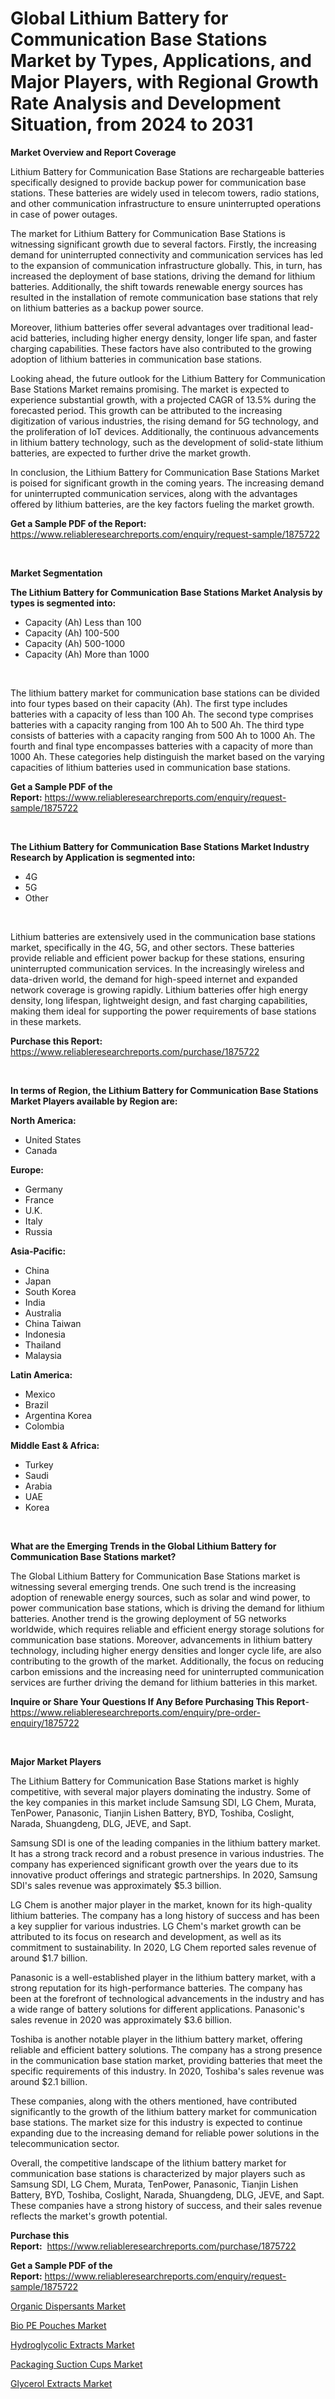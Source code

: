 <p><h1>Global Lithium Battery for Communication Base Stations Market by Types, Applications, and Major Players, with Regional Growth Rate Analysis and Development Situation, from 2024 to 2031</h1></p><p><strong>Market Overview and Report Coverage</strong></p>
<p><p>Lithium Battery for Communication Base Stations are rechargeable batteries specifically designed to provide backup power for communication base stations. These batteries are widely used in telecom towers, radio stations, and other communication infrastructure to ensure uninterrupted operations in case of power outages.</p><p>The market for Lithium Battery for Communication Base Stations is witnessing significant growth due to several factors. Firstly, the increasing demand for uninterrupted connectivity and communication services has led to the expansion of communication infrastructure globally. This, in turn, has increased the deployment of base stations, driving the demand for lithium batteries. Additionally, the shift towards renewable energy sources has resulted in the installation of remote communication base stations that rely on lithium batteries as a backup power source.</p><p>Moreover, lithium batteries offer several advantages over traditional lead-acid batteries, including higher energy density, longer life span, and faster charging capabilities. These factors have also contributed to the growing adoption of lithium batteries in communication base stations.</p><p>Looking ahead, the future outlook for the Lithium Battery for Communication Base Stations Market remains promising. The market is expected to experience substantial growth, with a projected CAGR of 13.5% during the forecasted period. This growth can be attributed to the increasing digitization of various industries, the rising demand for 5G technology, and the proliferation of IoT devices. Additionally, the continuous advancements in lithium battery technology, such as the development of solid-state lithium batteries, are expected to further drive the market growth.</p><p>In conclusion, the Lithium Battery for Communication Base Stations Market is poised for significant growth in the coming years. The increasing demand for uninterrupted communication services, along with the advantages offered by lithium batteries, are the key factors fueling the market growth.</p></p>
<p><strong>Get a Sample PDF of the Report:</strong> <a href="https://www.reliableresearchreports.com/enquiry/request-sample/1875722">https://www.reliableresearchreports.com/enquiry/request-sample/1875722</a></p>
<p>&nbsp;</p>
<p><strong>Market Segmentation</strong></p>
<p><strong>The Lithium Battery for Communication Base Stations Market Analysis by types is segmented into:</strong></p>
<p><ul><li>Capacity (Ah) Less than 100</li><li>Capacity (Ah) 100-500</li><li>Capacity (Ah) 500-1000</li><li>Capacity (Ah) More than 1000</li></ul></p>
<p>&nbsp;</p>
<p><p>The lithium battery market for communication base stations can be divided into four types based on their capacity (Ah). The first type includes batteries with a capacity of less than 100 Ah. The second type comprises batteries with a capacity ranging from 100 Ah to 500 Ah. The third type consists of batteries with a capacity ranging from 500 Ah to 1000 Ah. The fourth and final type encompasses batteries with a capacity of more than 1000 Ah. These categories help distinguish the market based on the varying capacities of lithium batteries used in communication base stations.</p></p>
<p><strong>Get a Sample PDF of the Report:</strong>&nbsp;<a href="https://www.reliableresearchreports.com/enquiry/request-sample/1875722">https://www.reliableresearchreports.com/enquiry/request-sample/1875722</a></p>
<p>&nbsp;</p>
<p><strong>The Lithium Battery for Communication Base Stations Market Industry Research by Application is segmented into:</strong></p>
<p><ul><li>4G</li><li>5G</li><li>Other</li></ul></p>
<p>&nbsp;</p>
<p><p>Lithium batteries are extensively used in the communication base stations market, specifically in the 4G, 5G, and other sectors. These batteries provide reliable and efficient power backup for these stations, ensuring uninterrupted communication services. In the increasingly wireless and data-driven world, the demand for high-speed internet and expanded network coverage is growing rapidly. Lithium batteries offer high energy density, long lifespan, lightweight design, and fast charging capabilities, making them ideal for supporting the power requirements of base stations in these markets.</p></p>
<p><strong>Purchase this Report:</strong>&nbsp; <a href="https://www.reliableresearchreports.com/purchase/1875722">https://www.reliableresearchreports.com/purchase/1875722</a></p>
<p>&nbsp;</p>
<p><strong>In terms of Region, the Lithium Battery for Communication Base Stations Market Players available by Region are:</strong></p>
<p>
    <p> <strong> North America: </strong>
        <ul>
            <li>United States</li>
            <li>Canada</li>
        </ul>
        </p> 
    <p> <strong> Europe: </strong>
        <ul>
            <li>Germany</li>
            <li>France</li>
            <li>U.K.</li>
            <li>Italy</li>
            <li>Russia</li>
        </ul>
        </p> 
    <p> <strong> Asia-Pacific: </strong>
        <ul>
            <li>China</li>
            <li>Japan</li>
            <li>South Korea</li>
            <li>India</li>
            <li>Australia</li>
            <li>China Taiwan</li>
            <li>Indonesia</li>
            <li>Thailand</li>
            <li>Malaysia</li>
        </ul>
        </p> 
    <p> <strong> Latin America: </strong>
        <ul>
            <li>Mexico</li>
            <li>Brazil</li>
            <li>Argentina Korea</li>
            <li>Colombia</li>
        </ul>
        </p> 
    <p> <strong> Middle East & Africa: </strong>
        <ul>
            <li>Turkey</li>
            <li>Saudi</li>
            <li>Arabia</li>
            <li>UAE</li>
            <li>Korea</li>
        </ul>
    </p>
    </p>
<p>&nbsp;</p>
<p><strong>What are the Emerging Trends in the Global Lithium Battery for Communication Base Stations market?</strong></p>
<p><p>The Global Lithium Battery for Communication Base Stations market is witnessing several emerging trends. One such trend is the increasing adoption of renewable energy sources, such as solar and wind power, to power communication base stations, which is driving the demand for lithium batteries. Another trend is the growing deployment of 5G networks worldwide, which requires reliable and efficient energy storage solutions for communication base stations. Moreover, advancements in lithium battery technology, including higher energy densities and longer cycle life, are also contributing to the growth of the market. Additionally, the focus on reducing carbon emissions and the increasing need for uninterrupted communication services are further driving the demand for lithium batteries in this market.</p></p>
<p><strong>Inquire or Share Your Questions If Any Before Purchasing This Report</strong>- <a href="https://www.reliableresearchreports.com/enquiry/pre-order-enquiry/1875722">https://www.reliableresearchreports.com/enquiry/pre-order-enquiry/1875722</a></p>
<p>&nbsp;</p>
<p><strong>Major Market Players</strong></p>
<p><p>The Lithium Battery for Communication Base Stations market is highly competitive, with several major players dominating the industry. Some of the key companies in this market include Samsung SDI, LG Chem, Murata, TenPower, Panasonic, Tianjin Lishen Battery, BYD, Toshiba, Coslight, Narada, Shuangdeng, DLG, JEVE, and Sapt.</p><p>Samsung SDI is one of the leading companies in the lithium battery market. It has a strong track record and a robust presence in various industries. The company has experienced significant growth over the years due to its innovative product offerings and strategic partnerships. In 2020, Samsung SDI's sales revenue was approximately $5.3 billion.</p><p>LG Chem is another major player in the market, known for its high-quality lithium batteries. The company has a long history of success and has been a key supplier for various industries. LG Chem's market growth can be attributed to its focus on research and development, as well as its commitment to sustainability. In 2020, LG Chem reported sales revenue of around $1.7 billion.</p><p>Panasonic is a well-established player in the lithium battery market, with a strong reputation for its high-performance batteries. The company has been at the forefront of technological advancements in the industry and has a wide range of battery solutions for different applications. Panasonic's sales revenue in 2020 was approximately $3.6 billion.</p><p>Toshiba is another notable player in the lithium battery market, offering reliable and efficient battery solutions. The company has a strong presence in the communication base station market, providing batteries that meet the specific requirements of this industry. In 2020, Toshiba's sales revenue was around $2.1 billion.</p><p>These companies, along with the others mentioned, have contributed significantly to the growth of the lithium battery market for communication base stations. The market size for this industry is expected to continue expanding due to the increasing demand for reliable power solutions in the telecommunication sector.</p><p>Overall, the competitive landscape of the lithium battery market for communication base stations is characterized by major players such as Samsung SDI, LG Chem, Murata, TenPower, Panasonic, Tianjin Lishen Battery, BYD, Toshiba, Coslight, Narada, Shuangdeng, DLG, JEVE, and Sapt. These companies have a strong history of success, and their sales revenue reflects the market's growth potential.</p></p>
<p><strong>Purchase this Report:</strong>&nbsp;&nbsp;<a href="https://www.reliableresearchreports.com/purchase/1875722">https://www.reliableresearchreports.com/purchase/1875722</a></p>
<p></p>
<p><strong>Get a Sample PDF of the Report:</strong>&nbsp;<a href="https://www.reliableresearchreports.com/enquiry/request-sample/1875722">https://www.reliableresearchreports.com/enquiry/request-sample/1875722</a></p>
<p><p><a href="https://github.com/ruslanpoljakovrd177/Market-Research-Report-List-2/blob/main/organic-dispersants-market.md">Organic Dispersants Market</a></p><p><a href="https://github.com/gulaimolin/Market-Research-Report-List-2/blob/main/bio-pe-pouches-market.md">Bio PE Pouches Market</a></p><p><a href="https://github.com/luckyshygirl/Market-Research-Report-List-2/blob/main/hydroglycolic-extracts-market.md">Hydroglycolic Extracts Market</a></p><p><a href="https://github.com/grishafomin4852/Market-Research-Report-List-2/blob/main/packaging-suction-cups-market.md">Packaging Suction Cups Market</a></p><p><a href="https://github.com/gdfhhhj/Market-Research-Report-List-2/blob/main/glycerol-extracts-market.md">Glycerol Extracts Market</a></p></p>